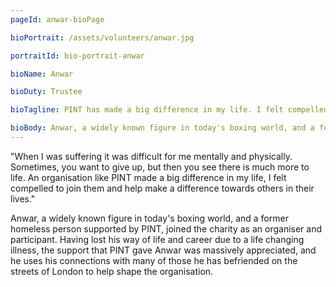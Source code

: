 ```yaml
---
pageId: anwar-bioPage

bioPortrait: /assets/volunteers/anwar.jpg

portraitId: bio-portrait-anwar

bioName: Anwar

bioDuty: Trustee

bioTagline: PINT has made a big difference in my life. I felt compelled to join them and help make a difference towards others in their lives.

bioBody: Anwar, a widely known figure in today's boxing world, and a former homeless person supported by PINT, joined the charity as an organiser and participant. Having lost his way of life and career due to a life changing illness, the support that PINT gave Anwar was massively appreciated, and he uses his connections with many of those he has befriended on the streets of London to help shape the organisation.
---
```


"When I was suffering it was difficult for me mentally and physically. Sometimes, you want to give up, but then you see there is much more to life. An organisation like PINT made a big difference in my life, I felt compelled to join them and help make a difference towards others in their lives."

Anwar, a widely known figure in today's boxing world, and a former homeless person supported by PINT, joined the charity as an organiser and participant. Having lost his way of life and career due to a life changing illness, the support that PINT gave Anwar was massively appreciated, and he uses his connections with many of those he has befriended on the streets of London to help shape the organisation.